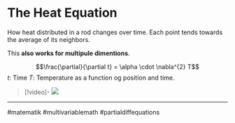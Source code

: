 # The Heat Equation
How heat distributed in a rod changes over time. Each point tends towards the average of its neighbors.

This **also works for multipule dimentions**.

$$\frac{\partial}{\partial t} = \alpha \cdot \nabla^{2} T$$
$t$: Time
$T$: Temperature as a function og position and time.


>[!video]-
>![](https://www.youtube.com/watch?v=ly4S0oi3Yz8)


---
#matematik #multivariablemath #partialdiffequations